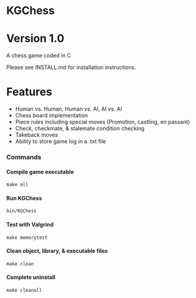 # KGChess 
# Version 1.0

A chess game coded in C

Please see INSTALL.md for installation instructions.

# Features
* Human vs. Human, Human vs. AI, AI vs. AI
* Chess board implementation
* Piece rules including special moves (Promotion, castling, en passant)
* Check, checkmate, & stalemate condition checking
* Takeback moves
* Ability to store game log in a .txt file

### Commands
#### Compile game executable
    make all
#### Run KGChess
    bin/KGChess
#### Test with Valgrind
    make memorytest
#### Clean object, library, & executable files
    make clean
#### Complete uninstall
    make cleanall
